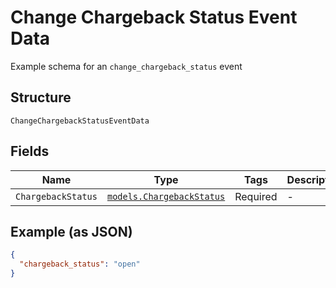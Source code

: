 
# Change Chargeback Status Event Data

Example schema for an `change_chargeback_status` event

## Structure

`ChangeChargebackStatusEventData`

## Fields

| Name | Type | Tags | Description |
|  --- | --- | --- | --- |
| `ChargebackStatus` | [`models.ChargebackStatus`](../../doc/models/chargeback-status.md) | Required | - |

## Example (as JSON)

```json
{
  "chargeback_status": "open"
}
```

